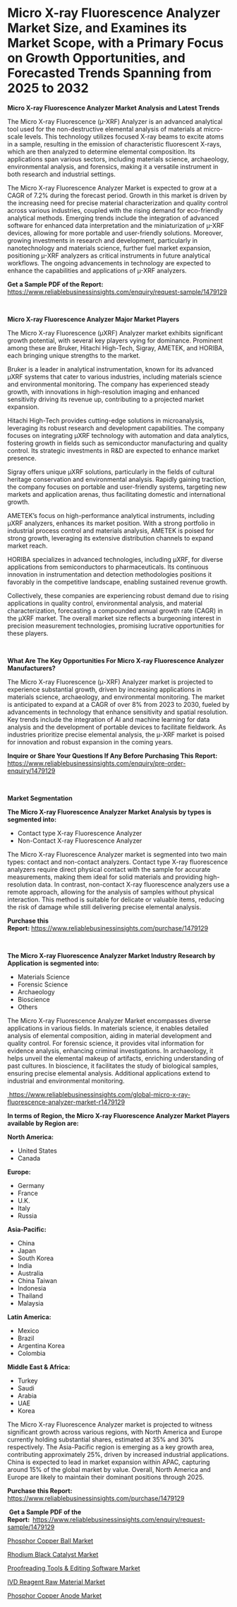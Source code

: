 <p><h1>Micro X-ray Fluorescence Analyzer Market Size, and Examines its Market Scope, with a Primary Focus on Growth Opportunities, and Forecasted Trends Spanning from 2025 to 2032</h1></p><p><strong>Micro X-ray Fluorescence Analyzer Market Analysis and Latest Trends</strong></p>
<p><p>The Micro X-ray Fluorescence (µ-XRF) Analyzer is an advanced analytical tool used for the non-destructive elemental analysis of materials at micro-scale levels. This technology utilizes focused X-ray beams to excite atoms in a sample, resulting in the emission of characteristic fluorescent X-rays, which are then analyzed to determine elemental composition. Its applications span various sectors, including materials science, archaeology, environmental analysis, and forensics, making it a versatile instrument in both research and industrial settings.</p><p>The Micro X-ray Fluorescence Analyzer Market is expected to grow at a CAGR of 7.2% during the forecast period. Growth in this market is driven by the increasing need for precise material characterization and quality control across various industries, coupled with the rising demand for eco-friendly analytical methods. Emerging trends include the integration of advanced software for enhanced data interpretation and the miniaturization of µ-XRF devices, allowing for more portable and user-friendly solutions. Moreover, growing investments in research and development, particularly in nanotechnology and materials science, further fuel market expansion, positioning µ-XRF analyzers as critical instruments in future analytical workflows. The ongoing advancements in technology are expected to enhance the capabilities and applications of µ-XRF analyzers.</p></p>
<p><strong>Get a Sample PDF of the Report:&nbsp;</strong> <a href="https://www.reliablebusinessinsights.com/enquiry/request-sample/1479129?utm_campaign=75&utm_medium=2&utm_source=Github&utm_content=ia&utm_term=23032025&utm_id=micro-x-ray-fluorescence-analyzer">https://www.reliablebusinessinsights.com/enquiry/request-sample/1479129</a></p>
<p>&nbsp;</p>
<p><strong>Micro X-ray Fluorescence Analyzer Major Market Players</strong></p>
<p><p>The Micro X-ray Fluorescence (µXRF) Analyzer market exhibits significant growth potential, with several key players vying for dominance. Prominent among these are Bruker, Hitachi High-Tech, Sigray, AMETEK, and HORIBA, each bringing unique strengths to the market.</p><p>Bruker is a leader in analytical instrumentation, known for its advanced µXRF systems that cater to various industries, including materials science and environmental monitoring. The company has experienced steady growth, with innovations in high-resolution imaging and enhanced sensitivity driving its revenue up, contributing to a projected market expansion.</p><p>Hitachi High-Tech provides cutting-edge solutions in microanalysis, leveraging its robust research and development capabilities. The company focuses on integrating µXRF technology with automation and data analytics, fostering growth in fields such as semiconductor manufacturing and quality control. Its strategic investments in R&D are expected to enhance market presence.</p><p>Sigray offers unique µXRF solutions, particularly in the fields of cultural heritage conservation and environmental analysis. Rapidly gaining traction, the company focuses on portable and user-friendly systems, targeting new markets and application arenas, thus facilitating domestic and international growth.</p><p>AMETEK’s focus on high-performance analytical instruments, including µXRF analyzers, enhances its market position. With a strong portfolio in industrial process control and materials analysis, AMETEK is poised for strong growth, leveraging its extensive distribution channels to expand market reach.</p><p>HORIBA specializes in advanced technologies, including µXRF, for diverse applications from semiconductors to pharmaceuticals. Its continuous innovation in instrumentation and detection methodologies positions it favorably in the competitive landscape, enabling sustained revenue growth.</p><p>Collectively, these companies are experiencing robust demand due to rising applications in quality control, environmental analysis, and material characterization, forecasting a compounded annual growth rate (CAGR) in the µXRF market. The overall market size reflects a burgeoning interest in precision measurement technologies, promising lucrative opportunities for these players.</p></p>
<p>&nbsp;</p>
<p><strong>What Are The Key Opportunities For Micro X-ray Fluorescence Analyzer Manufacturers?</strong></p>
<p><p>The Micro X-ray Fluorescence (μ-XRF) Analyzer market is projected to experience substantial growth, driven by increasing applications in materials science, archaeology, and environmental monitoring. The market is anticipated to expand at a CAGR of over 8% from 2023 to 2030, fueled by advancements in technology that enhance sensitivity and spatial resolution. Key trends include the integration of AI and machine learning for data analysis and the development of portable devices to facilitate fieldwork. As industries prioritize precise elemental analysis, the μ-XRF market is poised for innovation and robust expansion in the coming years.</p></p>
<p><strong>Inquire or Share Your Questions If Any Before Purchasing This Report:</strong> <a href="https://www.reliablebusinessinsights.com/enquiry/pre-order-enquiry/1479129?utm_campaign=75&utm_medium=2&utm_source=Github&utm_content=ia&utm_term=23032025&utm_id=micro-x-ray-fluorescence-analyzer">https://www.reliablebusinessinsights.com/enquiry/pre-order-enquiry/1479129</a></p>
<p>&nbsp;</p>
<p><strong>Market Segmentation</strong></p>
<p><strong>The Micro X-ray Fluorescence Analyzer Market Analysis by types is segmented into:</strong></p>
<p><ul><li>Contact type X-ray Fluorescence Analyzer</li><li>Non-Contact X-ray Fluorescence Analyzer</li></ul></p>
<p><p>The Micro X-ray Fluorescence Analyzer market is segmented into two main types: contact and non-contact analyzers. Contact type X-ray fluorescence analyzers require direct physical contact with the sample for accurate measurements, making them ideal for solid materials and providing high-resolution data. In contrast, non-contact X-ray fluorescence analyzers use a remote approach, allowing for the analysis of samples without physical interaction. This method is suitable for delicate or valuable items, reducing the risk of damage while still delivering precise elemental analysis.</p></p>
<p><strong>Purchase this Report:&nbsp;</strong><a href="https://www.reliablebusinessinsights.com/purchase/1479129?utm_campaign=75&utm_medium=2&utm_source=Github&utm_content=ia&utm_term=23032025&utm_id=micro-x-ray-fluorescence-analyzer">https://www.reliablebusinessinsights.com/purchase/1479129</a></p>
<p>&nbsp;</p>
<p><strong>The Micro X-ray Fluorescence Analyzer Market Industry Research by Application is segmented into:</strong></p>
<p><ul><li>Materials Science</li><li>Forensic Science</li><li>Archaeology</li><li>Bioscience</li><li>Others</li></ul></p>
<p><p>The Micro X-ray Fluorescence Analyzer Market encompasses diverse applications in various fields. In materials science, it enables detailed analysis of elemental composition, aiding in material development and quality control. For forensic science, it provides vital information for evidence analysis, enhancing criminal investigations. In archaeology, it helps unveil the elemental makeup of artifacts, enriching understanding of past cultures. In bioscience, it facilitates the study of biological samples, ensuring precise elemental analysis. Additional applications extend to industrial and environmental monitoring.</p></p>
<p><a href="https://www.reliablebusinessinsights.com/global-micro-x-ray-fluorescence-analyzer-market-r1479129?utm_campaign=75&utm_medium=2&utm_source=Github&utm_content=ia&utm_term=23032025&utm_id=micro-x-ray-fluorescence-analyzer">&nbsp;https://www.reliablebusinessinsights.com/global-micro-x-ray-fluorescence-analyzer-market-r1479129</a></p>
<p><strong>In terms of Region, the Micro X-ray Fluorescence Analyzer Market Players available by Region are:</strong></p>
<p>
    <p> <strong> North America: </strong>
        <ul>
            <li>United States</li>
            <li>Canada</li>
        </ul>
        </p> 
    <p> <strong> Europe: </strong>
        <ul>
            <li>Germany</li>
            <li>France</li>
            <li>U.K.</li>
            <li>Italy</li>
            <li>Russia</li>
        </ul>
        </p> 
    <p> <strong> Asia-Pacific: </strong>
        <ul>
            <li>China</li>
            <li>Japan</li>
            <li>South Korea</li>
            <li>India</li>
            <li>Australia</li>
            <li>China Taiwan</li>
            <li>Indonesia</li>
            <li>Thailand</li>
            <li>Malaysia</li>
        </ul>
        </p> 
    <p> <strong> Latin America: </strong>
        <ul>
            <li>Mexico</li>
            <li>Brazil</li>
            <li>Argentina Korea</li>
            <li>Colombia</li>
        </ul>
        </p> 
    <p> <strong> Middle East & Africa: </strong>
        <ul>
            <li>Turkey</li>
            <li>Saudi</li>
            <li>Arabia</li>
            <li>UAE</li>
            <li>Korea</li>
        </ul>
    </p>
    </p>
<p><p>The Micro X-ray Fluorescence Analyzer market is projected to witness significant growth across various regions, with North America and Europe currently holding substantial shares, estimated at 35% and 30% respectively. The Asia-Pacific region is emerging as a key growth area, contributing approximately 25%, driven by increased industrial applications. China is expected to lead in market expansion within APAC, capturing around 15% of the global market by value. Overall, North America and Europe are likely to maintain their dominant positions through 2025.</p></p>
<p><strong>Purchase this Report: </strong><a href="https://www.reliablebusinessinsights.com/purchase/1479129?utm_campaign=75&utm_medium=2&utm_source=Github&utm_content=ia&utm_term=23032025&utm_id=micro-x-ray-fluorescence-analyzer">https://www.reliablebusinessinsights.com/purchase/1479129</a></p>
<p>&nbsp;<strong>Get a Sample PDF of the Report:&nbsp;&nbsp;</strong><a href="https://www.reliablebusinessinsights.com/enquiry/request-sample/1479129?utm_campaign=75&utm_medium=2&utm_source=Github&utm_content=ia&utm_term=23032025&utm_id=micro-x-ray-fluorescence-analyzer">https://www.reliablebusinessinsights.com/enquiry/request-sample/1479129</a></p>
<p><strong></strong></p>
<p><p><a href="https://github.com/cwasicioaie/Market-Research-Report-List-1/blob/main/phosphor-copper-ball-market.md?utm_campaign=75&utm_medium=2&utm_source=Github&utm_content=ia&utm_term=23032025&utm_id=micro-x-ray-fluorescence-analyzer">Phosphor Copper Ball Market</a></p><p><a href="https://github.com/budenhanelfc/Market-Research-Report-List-1/blob/main/rhodium-black-catalyst-market.md?utm_campaign=75&utm_medium=2&utm_source=Github&utm_content=ia&utm_term=23032025&utm_id=micro-x-ray-fluorescence-analyzer">Rhodium Black Catalyst Market</a></p><p><a href="https://github.com/nellygussisy/Market-Research-Report-List-1/blob/main/proofreading-tools-editing-software-market.md?utm_campaign=75&utm_medium=2&utm_source=Github&utm_content=ia&utm_term=23032025&utm_id=micro-x-ray-fluorescence-analyzer">Proofreading Tools & Editing Software Market</a></p><p><a href="https://github.com/ebalabenoot/Market-Research-Report-List-1/blob/main/ivd-reagent-raw-material-market.md?utm_campaign=75&utm_medium=2&utm_source=Github&utm_content=ia&utm_term=23032025&utm_id=micro-x-ray-fluorescence-analyzer">IVD Reagent Raw Material Market</a></p><p><a href="https://github.com/handyiongikg/Market-Research-Report-List-1/blob/main/phosphor-copper-anode-market.md?utm_campaign=75&utm_medium=2&utm_source=Github&utm_content=ia&utm_term=23032025&utm_id=micro-x-ray-fluorescence-analyzer">Phosphor Copper Anode Market</a></p></p>